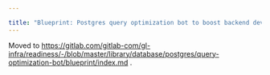 ```yaml
---

title: "Blueprint: Postgres query optimization bot to boost backend development process"
---
```








Moved to https://gitlab.com/gitlab-com/gl-infra/readiness/-/blob/master/library/database/postgres/query-optimization-bot/blueprint/index.md .
